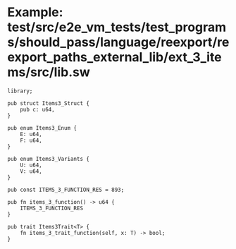 # Example: test/src/e2e_vm_tests/test_programs/should_pass/language/reexport/reexport_paths_external_lib/ext_3_items/src/lib.sw

```sway
library;

pub struct Items3_Struct {
    pub c: u64,
}

pub enum Items3_Enum {
    E: u64,
    F: u64,
}

pub enum Items3_Variants {
    U: u64,
    V: u64,
}

pub const ITEMS_3_FUNCTION_RES = 893;

pub fn items_3_function() -> u64 {
    ITEMS_3_FUNCTION_RES
}

pub trait Items3Trait<T> {
    fn items_3_trait_function(self, x: T) -> bool;
}

```

